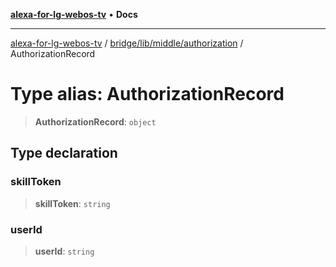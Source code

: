 [**alexa-for-lg-webos-tv**](../../../../../README.md) • **Docs**

***

[alexa-for-lg-webos-tv](../../../../../modules.md) / [bridge/lib/middle/authorization](../README.md) / AuthorizationRecord

# Type alias: AuthorizationRecord

> **AuthorizationRecord**: `object`

## Type declaration

### skillToken

> **skillToken**: `string`

### userId

> **userId**: `string`
